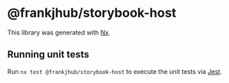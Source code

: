# @frankjhub/storybook-host

This library was generated with [Nx](https://nx.dev).

## Running unit tests

Run `nx test @frankjhub/storybook-host` to execute the unit tests via [Jest](https://jestjs.io).
